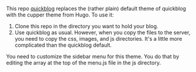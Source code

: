 This repo [quickblog](https://github.com/bachmeil/quickblog) replaces the (rather plain) default
theme of quickblog with the cupper theme from Hugo. To use it:

1. Clone this repo in the directory you want to hold your blog.
2. Use quickblog as usual. However, when you copy the files to the server,
    you need to copy the css, images, and js directories. It's a little
    more complicated than the quickblog default.

You need to customize the sidebar menu for this theme. You do that by
editing the array at the top of the menu.js file in the js directory.
